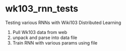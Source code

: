 # wk103_rnn_tests
Testing various RNNs with Wiki103 Distributed Learning


1. Pull Wk103 data from web
2. unpack and parse into data file
3. Train RNN with various params using file
